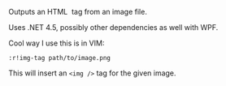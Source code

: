 Outputs an HTML <img /> tag from an image file.

Uses .NET 4.5, possibly other dependencies as well with WPF.

Cool way I use this is in VIM:
    
    :r!img-tag path/to/image.png

This will insert an `<img />` tag for the given image.

